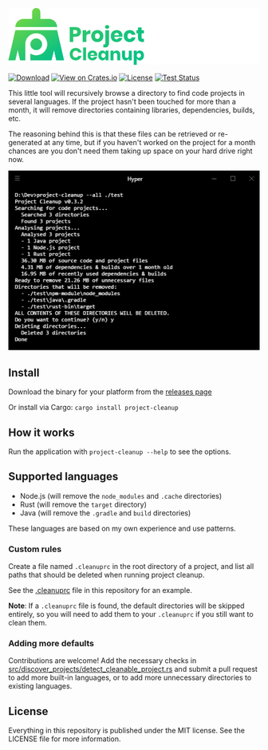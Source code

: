 [![Project Cleanup](./readme_logo.png)](https://woubuc.github.io/project-cleanup/)

[![Download](https://img.shields.io/badge/download-latest-informational.svg)](https://github.com/woubuc/project-cleanup/releases/latest)
[![View on Crates.io](https://img.shields.io/crates/v/project-cleanup.svg)](https://crates.io/crates/project-cleanup)
[![License](https://img.shields.io/github/license/woubuc/project-cleanup.svg)](https://github.com/woubuc/project-cleanup/blob/master/LICENSE)
[![Test Status](https://img.shields.io/github/workflow/status/woubuc/project-cleanup/Tests?label=tests)](https://github.com/woubuc/project-cleanup/blob/master/.github/workflows/tests.yml)

This little tool will recursively browse a directory to find code
projects in several languages. If the project hasn't been touched for
more than a month, it will remove directories containing libraries,
dependencies, builds, etc.

The reasoning behind this is that these files can be retrieved or
re-generated at any time, but if you haven't worked on the project for
a month chances are you don't need them taking up space on your hard
drive right now.

![Screenshot](readme_screenshot.png)

## Install
Download the binary for your platform from the
[releases page](https://github.com/woubuc/project-cleanup/releases)

Or install via Cargo: `cargo install project-cleanup`

## How it works
Run the application with `project-cleanup --help` to see the options.

## Supported languages
- Node.js (will remove the `node_modules` and `.cache` directories)
- Rust (will remove the `target` directory)
- Java (will remove the `.gradle` and `build` directories)

These languages are based on my own experience and use patterns.

### Custom rules
Create a file named `.cleanuprc` in the root directory of a project,
and list all paths that should be deleted when running project cleanup.

See the [.cleanuprc](./.cleanuprc) file in this repository for an example.

**Note**: If a `.cleanuprc` file is found, the default directories will be
skipped entirely, so you will need to add them to your `.cleanuprc` if you
still want to clean them.

### Adding more defaults
Contributions are welcome! Add the necessary checks in
[src/discover_projects/detect_cleanable_project.rs](https://github.com/woubuc/project-cleanup/blob/master/src/discover_projects/detect_cleanable_project.rs)
and submit a pull request to add more built-in languages, or to add
more unnecessary directories to existing languages.

## License
Everything in this repository is published under the MIT license. See
the LICENSE file for more information.
